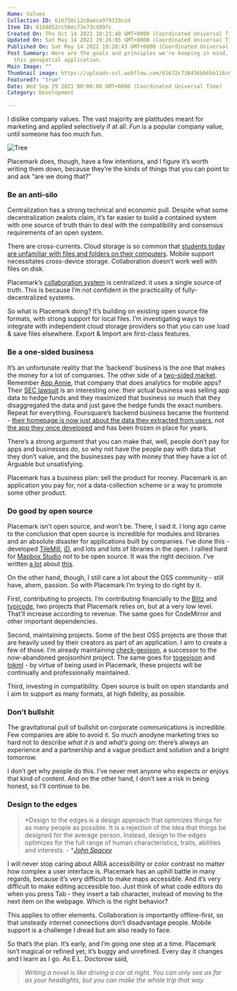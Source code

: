 ```yaml
---
Name: Values
Collection ID: 616750c12c0aece979319ccd
Item ID: 6168052cc50ec73e73cd99fc
Created On: Thu Oct 14 2021 10:23:40 GMT+0000 (Coordinated Universal Time)
Updated On: Sat May 14 2022 19:26:05 GMT+0000 (Coordinated Universal Time)
Published On: Sat May 14 2022 19:28:43 GMT+0000 (Coordinated Universal Time)
Post Summary: Here are the goals and principles we're keeping in mind, building
  this geospatial application.
Main Image: ""
Thumbnail image: https://uploads-ssl.webflow.com/61672c738436bb6bb116c6f2/61bb57e248e9d4889b701789_Values.png
Featured?: "true"
Date: Wed Sep 29 2021 00:00:00 GMT+0000 (Coordinated Universal Time)
Category: Development

---
```


I dislike company values. The vast majority are platitudes meant for marketing and applied selectively if at all. *Fun* is a popular company value, until someone has too much fun.

![Tree](https://uploads-ssl.webflow.com/61672c738436bb6bb116c6f2/6168051766af3c6214fef100_tree.jpeg)

Placemark does, though, have a few intentions, and I figure it’s worth writing them down, because they’re the kinds of things that you can point to and ask “are we doing that?”

### Be an anti-silo

Centralization has a strong technical and economic pull. Despite what some decentralization zealots claim, it’s far easier to build a contained system with one source of truth than to deal with the compatibility and consensus requirements of an open system.

There are cross-currents. Cloud storage is so common that [students today are unfamiliar with files and folders on their computers](https://www.theverge.com/22684730/students-file-folder-directory-structure-education-gen-z). Mobile support necessitates cross-device storage. Collaboration doesn’t work well with files on disk.

Placemark’s [collaboration system](/post/thoughts-on-collaboration) is centralized: it uses a single source of truth. This is because I’m not confident in the practicality of fully-decentralized systems.

So what is Placemark doing? It’s building on existing open source file formats, with strong support for local files. I’m investigating ways to integrate with independent cloud storage providers so that you can use load & save files elsewhere. Export & Import are first-class features.

### Be a one-sided business

It’s an unfortunate reality that the ‘backend’ business is the one that makes the money for a lot of companies. The other side of a [two-sided market](https://en.wikipedia.org/wiki/Two-sided_market). Remember [App Annie](https://www.appannie.com/en/), that company that does analytics for mobile apps? Their [SEC lawsuit](https://www.sec.gov/news/press-release/2021-176) is an interesting one: their actual business was selling app data to hedge funds and they maximized that business so much that they disaggregated the data and just gave the hedge funds the exact numbers. Repeat for everything. Foursquare’s backend business became the frontend - [their homepage is now just about the data they extracted from users](https://foursquare.com/), not [the app they once developed](https://foursquare.com/city-guide) and has been frozen in place for years.

There’s a strong argument that you can make that, well, people don’t pay for apps and businesses do, so why not have the people pay with data that they don’t value, and the businesses pay with money that they have a lot of. Arguable but unsatisfying.

Placemark has a business plan: sell the product for money. Placemark is an application you pay for, not a data-collection scheme or a way to promote some other product.

### Do good by open source

Placemark isn’t open source, and won’t be. There, I said it. I long ago came to the conclusion that open source is incredible for modules and libraries and an absolute disaster for applications built by companies. I’ve done this - developed [TileMill](https://tilemill-project.github.io/tilemill/), [iD](https://en.wikipedia.org/wiki/ID_\(software\)), and lots and lots of libraries in the open. I rallied hard for [Mapbox Studio](https://www.mapbox.com/mapbox-studio) *not* to be open source. It was the right decision. I’ve written [a lot](https://macwright.com/2017/02/05/the-case-against-open-source-by-default.html) about [this](https://web.archive.org/web/20180129064131/https://www.mapbox.com/about/open/).

On the other hand, though, I still care a lot about the OSS community - still have, ahem, passion. So with Placemark I’m trying to do right by it.

First, contributing to projects. I’m contributing financially to the [Blitz](https://blitzjs.com/) and [typicode](https://github.com/typicode), two projects that Placemark relies on, but at a very low level. That’ll increase according to revenue. The same goes for CodeMirror and other important dependencies.

Second, maintaining projects. Some of the best OSS projects are those that are heavily used by their creators as part of an application. I aim to create a few of those. I’m already maintaining [check-geojson](https://github.com/placemark/check-geojson), a successor to the now-abandoned geojsonhint project. The same goes for [togeojson](https://github.com/placemark/togeojson) and [tokml](https://github.com/placemark/tokml) - by virtue of being used in Placemark, these projects will be continually and professionally maintained.

Third, investing in compatibility. Open source is built on open standards and I aim to support as many formats, at high fidelity, as possible.

### Don’t bullshit

The gravitational pull of bullshit on corporate communications is incredible. Few companies are able to avoid it. So much anodyne marketing tries so hard not to describe *what it is* and *what’s going on*: there’s always an experience and a partnership and a vague product and solution and a bright tomorrow.

I don’t get why people do this. I’ve never met anyone who expects or enjoys that kind of content. And on the other hand, I don’t see a risk in being honest, so I’ll continue to be.

### Design to the edges

> *Design to the edges is a design approach that optimizes things for as many people as possible. It is a rejection of the idea that things be designed for the average person. Instead, design to the edges optimizes for the full range of human characteristics, traits, abilities and interests. - *[*John Spacey*](https://simplicable.com/new/design-to-the-edges)

I will never stop caring about ARIA accessibility or color contrast no matter how complex a user interface is. Placemark has an uphill battle in many regards, because it’s very difficult to make maps accessible. And it’s very difficult to make editing accessible too. Just think of what code editors do when you press Tab - they insert a tab character, instead of moving to the next item on the webpage. Which is the right behavior?

This applies to other elements. Collaboration is importantly offline-first, so that unsteady internet connections don’t disadvantage people. Mobile support is a challenge I dread but am also ready to face.

So that’s the plan. It’s early, and I’m going one step at a time. Placemark isn’t magical or refined yet, it’s buggy and unrefined. Every day it changes and I learn as I go. As E.L. Doctorow said,

> *Writing a novel is like driving a car at night. You can only see as far as your headlights, but you can make the whole trip that way.*

‍
